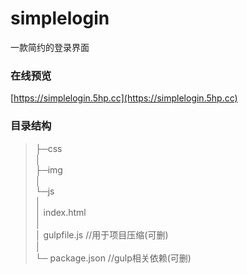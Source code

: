 # simplelogin
一款简约的登录界面

### 在线预览
[https://simplelogin.5hp.cc](https://simplelogin.5hp.cc)

### 目录结构

> ├─css  
> │        
> ├─img  
> │            
> └─js  
> │  
> │ index.html  
> │   
> │ gulpfile.js //用于项目压缩(可删)  
> │  
> └─ package.json //gulp相关依赖(可删)  
